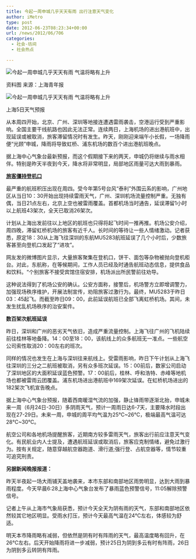 ```yaml
---
title: 今起一周申城几乎天天有雨 出行注意天气变化
author: iMetro
type: post
date: 2012-06-23T08:23:34+00:00
url: /news/2012/06/706
categories:
  - 社会-坊间
  - 社会热点

---
```

![今起一周申城几乎天天有雨 气温将略有上升][1]

资料图 来源：上海青年报

![今起一周申城几乎天天有雨 气温将略有上升][2] 

上海5日天气预报

从本周四开始，北京、广州、深圳等地接连遭遇雷雨袭击，空港运行受到严重影响。全国主要干线航路也因此无法正常。连续两日，上海机场的进出港航班中，出现延误或被取消，旅客滞留情况时有发生。昨天，刚刚迎来端午小长假，一场降雨便“光顾”申城，降雨将导致虹桥、浦东机场的数百个进出港航班晚点。

据上海中心气象台最新预报，而这个假期接下来的两天，申城仍将继续与雨水相伴。特别是昨天半夜到今天，降水将非常明显，局部地区雨量可达大雨到暴雨。

**[旅客僵持登机口][3]**

最严重的航班积压出现在周四。受今年第5号台风“泰利”外围云系的影响，广州地区从当日10：30开始出现持续雷雨天气，广州、深圳机场流量控制严重。无独有偶，当日21点左右，北京上空也被雷雨覆盖。首都机场当时通告，延误滞留1小时以上航班43架次，全天已取消26架次。

计划从上海出发前往以上地区的航班也只得将起飞时间一推再推。机场公安介绍，周四晚，滞留虹桥机场的旅客有近千人。长时间的等待让一些人情绪激动。记者获悉，原定18：30从上海飞往深圳的东航MU5283航班延误了几个小时后，少数旅客甚至向登机口发起了“进攻”。

网友发的微博图片显示，大量旅客聚集在登机口，饼干、面包等杂物被抛向登机柜台。对此，东航称，在等候期间，工作人员已经及时通告航班动态信息，提供食品和饮料。“个别旅客不接受宾馆住宿安排，机场派出所民警前往劝导。

这种说法得到了机场公安的确认。公安方面称，接警后，机场警方立即增调警力，加强现场秩序维护，开展法制宣传，劝阻旅客过激行为。最终，MU5283于昨日03：45起飞。而截至昨日09：00，此前延误航班已全部飞离虹桥机场。其间，未发生扰乱机场秩序的治安案件。

**数百架次航班延误**

昨日，深圳和广州的恶劣天气依旧，造成严重流量控制。上海飞往广州的飞机陆续前往桂林等地备降。14：00至18：00，该航线上的众多航班无一准点。一些航空公司索性取消20：00左右的班次。

同样的情况也发生在上海与深圳往来航线上。受雷雨影响，昨日下午计划从上海飞往深圳的三分之二航班被取消，另有众多班次延误。15：00前后，数家公司启动了深圳地区的大面积延误蓝色预警。17：00前后，桂林、呼和浩特、赤峰等地机场也都被雷雨云团覆盖。浦东机场进出港航班中169架次延误。在虹桥机场进出的182架次飞机宣告晚点。

据上海中心气象台预报，随着西南暖湿气流的加强，静止锋雨带逐渐北抬，申城未来一周（6月24日-30日）多阴雨天气，预计一周雨日达6-7天，主要降水时段出现在27-29日。未来一周，申城的周平均气温为25℃~26℃，极端最高气温可达28℃~30℃。

航空公司和各地机场提醒旅客，近期南方较多雷雨天气，旅客出行前应注意天气变化。有民航业内人士提及，遭遇航班延误或取消后，旅客应克制情绪，避免过激行为。按有关规定，随意穿越航空器跑道、滑行道;强行登、占航空器等，情节较重可追究刑责。

**另据新闻晚报报道：**

昨天半夜起一场大雨铺天盖地袭来，本市东部和南部地区雨势明显，达到大雨到暴雨程度。今天早晨6:28上海中心气象台发布了暴雨蓝色预警信号，11:05解除预警信号。

记者上午从上海市气象局获悉，预计今天全天为阴有雨的天气，东部和南部地区依然较其它地区明显。受雨水打压，预计今天最高气温在24℃左右，体感较为舒适。

明天本市降雨略有减弱，但依然是阴有时有阵雨的天气，最高温度略有回升，在26℃左右。后天开始降雨将进一步减弱，预计25日为阴到多云有时有阵雨，26日为阴到多云转阴有阵雨。

 [1]: http://img1.gtimg.com/sh/pics/hv1/44/127/1070/69609179.jpg
 [2]: http://img1.gtimg.com/sh/pics/hv1/170/127/1070/69609305.jpg
 [3]: http://sh.qq.com/a/20120623/000013.htm